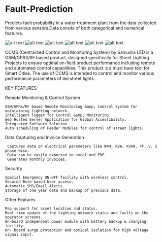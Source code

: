 # Fault-Prediction
Predicts fault probability in a water treatment plant from the data collected from various sensors.Data consits of both categorical and numerical features.


![alt text](https://github.com/Kapil706/Guten/blob/master/ddkk.PNG)
![alt text](https://github.com/Kapil706/Guten/blob/master/hjk.PNG)
![alt text](https://github.com/Kapil706/Guten/blob/master/jhghh.PNG)
![alt text](https://github.com/Kapil706/Guten/blob/master/jghgg.PNG)
![alt text](https://github.com/Kapil706/Guten/blob/master/hjh.PNG)
![alt text](https://github.com/Kapil706/Guten/blob/master/kkhj.PNG)



CCMS (Centralized Control and Monitoring System) by Samudra LED is a GSM/GPRS/RF based product, designed specifically for Street Lighting Projects to ensure optimal on-field product performance including remote and automated control capabilities. This product is a must have tool for Smart Cities. The use of CCMS is intended to control and monitor various performance parameters of led street lights.

KEY FEATURES:

Remote Monitoring & Control System

    GSM/GPRS/RF based Remote Monitoring &amp; Control System for 
    maintaining lighting network.
    Intelligent logger for Control &amp; Monitoring.
    Web Hosted Server Application for Global Accessibility.
    Integrated Software Solution
    Auto scheduling of Feeder Modules for control of street lights.

 

Data Capturing and Invoice Generation

     Captures data on electrical parameters like KWH, KVA, KVAR, PF, V, I phase wise.
     Data can be easily exported to excel and PDF.
     Generates monthly invoices.

 
     
 

Security

    Special Emergency ON-OFF facility with wireless control.
    Secured Role based User access.
    Automatic SMS/Email Alerts.
    Storage of one year data and backup of previous data.

 

Other Features

    Map support for asset location and status.
    Real time update of the lighting network status and faults on the operator screens.
    On-board independent power module with battery backup & charging facility.
    On- board surge protection and optical isolation for high voltage signal input.


